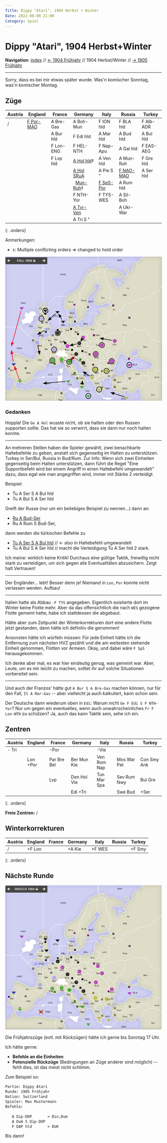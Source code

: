 ```yaml
---
Title: Dippy "Atari", 1904 Herbst + Winter
Date: 2022-08-08 21:00
Category: Spiel
---
```


# Dippy "Atari", 1904 Herbst+Winter

**Navigation**: [index](index.md) // [<- 1904 Frühjahr](dippy-a1904f.md) // 1904 Herbst/Winter //  [-> 1905 Frühjahr](dippy-a1905f.md) 

---

Sorry, dass es bei mir etwas später wurde. Was'n komischer Sonntag, was'n komischer Montag.

## Züge

| Austria          | England          | France            | Germany          | Italy            | Russia           | Turkey           |
|------------------|------------------|-------------------|------------------|------------------|------------------|------------------|
| /                | <u>F Por-MAO</u> | A Bre-Gas         | A Boh-Mun        | F ION hld        | F BLA hld        | F Alb-ADR        |
|                  |                  | A Bur hld         | F Edi hld        | A Mar hld        | A Bud hld        | A Bul hld        |
|                  |                  | F Lon-ENG         | F HEL-NTH        | F Nap-Apu        | A Gal hld        | F EAS-AEG        |
|                  |                  | F Lvp hld         | <u>A Hol hld</u>‡| A Ven hld        | A Mun-Ruh        | F Gre hld        |
|                  |                  |                   | <u>A Hol SRuA</u>| A Pie S "        | <u>F NAO-MAO</u> | A Ser hld        |
|                  |                  |              | &nbsp; <u>Mun-Ruh</u>‡|<u>F SpS-Por</u>  | A Rum hld        |                  |
|                  |                  |                   | F NTH-Yor        | F TYS-WES        | A Sil-Boh        |                  |
|                  |                  |                   | <u>A Tyr-Ven</u> |                  | A Ukr-War        |                  |
|                  |                  |                   | A Tri S "        |                  |                  |                  |
{: .orders}

Anmerkungen: 

* `‡`: Multiple conflicting orders ⇒ changed to hold order 

![Züge](images/a1904h-1.png)


### Gedanken

Hoppla! Die `Ge A Hol` wusste nicht, ob sie halten oder den Russen supporten sollte. Das hat sie so verwirrt,
dass sie dann nur noch halten konnte. 

---

An mehreren Stellen haben die Spieler gewählt, zwei benachbarte Haltebefehle zu geben, anstatt sich
gegenseitig im Halten zu unterstützen. Turkey in Ser/Bul, Russia in Bud/Rum. Zur Info: Wenn sich
zwei Einheiten gegenseitig beim Halten unterstützen, dann führt die Regel "Eine Supportbefehl wird
bei einem Angriff in einen Haltebefehl umgewandelt" dazu, dass egal wie man angegriffen wird,
immer mit Stärke 2 verteidigt.

Beispiel: 

 * Tu A Ser S A Bul hld
 * Tu A Bul S A Ser hld

Greift der Russe (nur um ein beliebiges Beispiel zu nennen...) dann an:

 * <u>Ru A Bud-Ser</u>
 * Ru A Rum S Bud-Ser,

dann werden die türkischen Befehle zu

 * <u>Tu A Ser S A Bul hld</u>  // <- also in Haltebefehl umgewandelt
 * Tu A Bul S A Ser hld  // macht die Verteidigung Tu A Ser hld 2 stark.

Ich meine: wirklich keine Kritik! Durchaus eine gültige Taktik, freiwillig nicht 
stark zu verteidigen, um sich gegen alle Eventualitäten abzusichern. Zeigt halt Vertrauen!

---

Der Engländer... lebt! Besser denn je! Niemand in `Lon`, `Por` konnte nicht verlassen werden. Aufbau!

---

Italien hatte als Abbau `-F TYS` angegeben. Eigentlich existierte dort im Winter keine Flotte
mehr. Aber da das offensichtlich die nach `WES` gezogene Flotte gemeint hatte, habe ich
stattdessen die abgebaut. 

Hätte aber zum Zeitpunkt der Winterkorrekturen dort eine andere Flotte jetzt gestanden, dann hätte ich
definitiv die genommen!

Ansonsten hätte ich würfeln müssen: Für jede Einheit hätte ich die Entfernung zum nächsten HVZ gezählt
und die am weitesten stehende Einheit genommen, Flotten vor Armeen. Okay, und dabei wäre `F SpS`
herausgekommen.

Ich denke aber mal, es war hier eindeutig genug, was gemeint war. Aber, Leute, um es mir leicht zu machen,
solltet ihr auf solche Situationen vorbereitet sein. 

---

Und auch der Franzos' hätte gut `A Bur S A Bre-Gas` machen können, nur für den Fall, `It A Mar-Gas` -- aber
vielleicht ja auch kalkuliert, kann schon sein.

Der Deutsche dann wiederum oben in `Edi`: Warum nicht `Ge F Edi S F NTH-Yor`? Nur um gegen ein eventuelles,
wenn auch unwahrscheinliches `Fr F Lon-NTH` zu schützen? Ja, auch das kann Taktik sein, sehe ich ein.


## Zentren

| Austria     | England     | France      | Germany     | Italy       | Russia      | Turkey      |
|-------------|-------------|-------------|-------------|-------------|-------------|-------------|
| - Tri       |             | -Por        |             |-Vie         |             |             |
|             | Lon +Por    | Par Bre Bel | Ber Mun Kie | Ven Rom Nap | Mos War Pet | Con Smy Ank |
|             |             | Lvp         | Den Hol Vie | Tun Mar Spa | Sev Rum Nwy | Bul Gre     |
|             |             |             | Edi +Tri    |             | Swe Bud     | +Ser        |
{: .orders}

**Freie Zentren:** 
/

## Winterkorrekturen


| Austria     | England | France      | Germany     | Italy  | Russia      | Turkey      |
|-------------|---------|-------------|-------------|--------|-------------|-------------|
| /           | +F Lon  |             | +A Kie      | +F WES |             | +F Smy      |
{: .orders}



## Nächste Runde

![Neue Situation](images/a1904h-3.png)

Die Frühjahrszüge (evtl. mit Rückzügen) hätte ich gerne bis Sonntag 17 Uhr.

Ich hätte gerne:

 * **Befehle an die Einheiten**
 * **Potenzielle Rückzüge** (Bedingungen an Züge anderer sind möglich) -- fehlt dies, ist das meist nicht schlimm.

Zum Beispiel so:

    Partie: Dippy Atari
    Runde: 1905 Frühjahr
    Nation: Switzerland
    Spieler: Max Mustermann
    Befehle:

       A Dip-DOP       > Din,Dum
       A Dum S Dip-DOP
       F DAP hld       > DUK

Bis dann!
